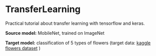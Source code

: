 # TransferLearning

Practical tutorial about transfer learning with tensorflow and keras.

**Source model:** MobileNet, trained on ImageNet

**Target model:** classification of 5 types of flowers (target data: [kaggle flowers dataset](https://www.kaggle.com/alxmamaev/flowers-recognition) )
